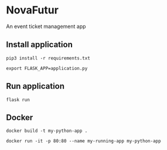 # NovaFutur
An event ticket management app

## Install application
```pip3 install -r requirements.txt```

```export FLASK_APP=application.py```

## Run application
```flask run```

## Docker
```docker build -t my-python-app . ```

```docker run -it -p 80:80 --name my-running-app my-python-app```
